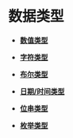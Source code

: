 # 数据类型<a name="ZH-CN_TOPIC_0289900421"></a>

-   **[数值类型](dolphin-数值类型.md)**  

-   **[字符类型](dolphin-字符类型.md)**  

-   **[布尔类型](dolphin-布尔类型.md)** 

-   **[日期/时间类型](dolphin-日期-时间类型.md)**  

-   **[位串类型](dolphin-位串类型.md)** 

-   **[枚举类型](dolphin-枚举类型.md)** 